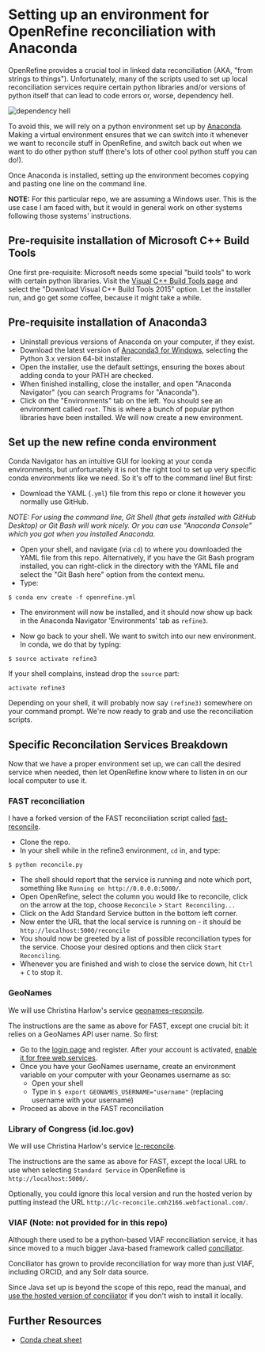 # Setting up an environment for OpenRefine reconciliation with Anaconda

OpenRefine provides a crucial tool in linked data reconciliation (AKA, "from strings to things"). Unfortunately, many of the scripts used to set up local reconciliation services require certain python libraries and/or versions of python itself that can lead to code errors or, worse, dependency hell.  

![dependency hell](https://i0.wp.com/imgs.xkcd.com/comics/cautionary.png)


To avoid this, we will rely on a python environment set up by [Anaconda](https://conda.io/docs/intro.html). Making a virtual environment ensures that we can switch into it whenever we want to reconcile stuff in OpenRefine, and switch back out when we want to do other python stuff (there's lots of other cool python stuff you can do!).  

Once Anaconda is installed, setting up the environment becomes copying and pasting one line on the command line.  

**NOTE:** For this particular repo, we are assuming a Windows user. This is the use case I am faced with, but it would in general work on other systems following those systems' instructions.

## Pre-requisite installation of Microsoft C++ Build Tools

One first pre-requisite: Microsoft needs some special "build tools" to work with certain python libraries. Visit the [Visual C++ Build Tools page](http://landinghub.visualstudio.com/visual-cpp-build-tools) and select the "Download Visual C++ Build Tools 2015" option. Let the installer run, and go get some coffee, because it might take a while.

## Pre-requisite installation of Anaconda3

+ Uninstall previous versions of Anaconda on your computer, if they exist.
+ Download the latest version of [Anaconda3 for Windows](https://www.continuum.io/downloads), selecting the Python 3.x version 64-bit installer.  
+ Open the installer, use the default settings, ensuring the boxes about adding conda to your PATH are checked.
+ When finished installing, close the installer, and open "Anaconda Navigator" (you can search Programs for "Anaconda").
+ Click on the "Environments" tab on the left. You should see an environment called `root`. This is where a bunch of popular python libraries have been installed. We will now create a new environment.  

## Set up the new refine conda environment

Conda Navigator has an intuitive GUI for looking at your conda environments, but unfortunately it is not the right tool to set up very specific conda environments like we need. So it's off to the command line! But first:  

+ Download the YAML (`.yml`) file from this repo or clone it however you normally use GitHub.

_NOTE: For using the command line, Git Shell (that gets installed with GitHub Desktop) or Git Bash will work nicely. Or you can use "Anaconda Console" which you got when you installed Anaconda._  

+ Open your shell, and navigate (via `cd`) to where you downloaded the YAML file from this repo. Alternatively, if you have the Git Bash program installed, you can right-click in the directory with the YAML file and select the "Git Bash here" option from the context menu.  
+ Type:  
```
$ conda env create -f openrefine.yml
```  

+ The environment will now be installed, and it should now show up back in the Anaconda Navigator 'Environments' tab as `refine3`.

+ Now go back to your shell. We want to switch into our new environment. In conda, we do that by typing:

```
$ source activate refine3
```

If your shell complains, instead drop the `source` part:
```
activate refine3
```

Depending on your shell, it will probably now say `(refine3)` somewhere on your command prompt. We're now ready to grab and use the reconciliation scripts.

## Specific Reconcilation Services Breakdown

Now that we have a proper environment set up, we can call the desired service when needed, then let OpenRefine know where to listen in on our local computer to use it.

### FAST reconciliation

I have a forked version of the FAST reconciliation script called [fast-reconcile](https://github.com/remerjohnson/fast-reconcile).  

+ Clone the repo.
+ In your shell while in the refine3 environment, `cd` in, and type:

```
$ python reconcile.py
```
+ The shell should report that the service is running and note which port, something like `Running on http://0.0.0.0:5000/`.
+ Open OpenRefine, select the column you would like to reconcile, click on the arrow at the top, choose `Reconcile` > `Start Reconciling...`
+ Click on the Add Standard Service button in the bottom left corner.
+ Now enter the URL that the local service is running on - it should be `http://localhost:5000/reconcile`
+ You should now be greeted by a list of possible reconciliation types for the service. Choose your desired options and then click `Start Reconciling`.
+ Whenever you are finished and wish to close the service down, hit `Ctrl` + `C` to stop it.

### GeoNames

We will use Christina Harlow's service [geonames-reconcile](https://github.com/cmh2166/geonames-reconcile).  

The instructions are the same as above for FAST, except one crucial bit: it relies on a GeoNames API user name. So first:

+ Go to the [login page](http://www.geonames.org/login) and register. After your account is activated, [enable it for free web services](http://www.geonames.org/manageaccount).
+ Once you have your GeoNames username, create an environment variable on your computer with your Geonames username as so:
  + Open your shell
  + Type in `$ export GEONAMES_USERNAME="username"` (replacing username with your username)
+ Proceed as above in the FAST reconciliation

### Library of Congress (id.loc.gov)

We will use Christina Harlow's service [lc-reconcile](https://github.com/cmh2166/lc-reconcile).

The instructions are the same as above for FAST, except the local URL to use when selecting `Standard Service` in OpenRefine is `http://localhost:5000/`.

Optionally, you could ignore this local version and run the hosted verion by putting instead the URL `http://lc-reconcile.cmh2166.webfactional.com/`.  

### VIAF (Note: not provided for in this repo)

Although there used to be a python-based VIAF reconciliation service, it has since moved to a much bigger Java-based framework called [conciliator](https://github.com/codeforkjeff/conciliator).  

Conciliator has grown to provide reconciliation for way more than just VIAF, including ORCID, and any Solr data source.

Since Java set up is beyond the scope of this repo, read the manual, and [use the hosted version of conciliator](http://refine.codefork.com/) if you don't wish to install it locally.  

## Further Resources

+ [Conda cheat sheet](https://conda.io/docs/using/cheatsheet.html)
